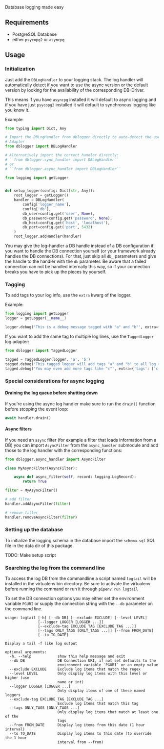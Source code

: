 Database logging made easy

## Requirements

- PostgreSQL Database
- either `psycopg2` or `asyncpg`

## Usage

### Initialization

Just add the `DBLogHandler` to your logging stack.
The log handler will automatically detect if you want to use the async version or
the default version by looking for the availability of the corresponding DB-Driver.

This means if you have `asyncpg` installed it will default to async logging and
if you have just `psycopg2` installed it will default to synchronous logging like
you know it.

Example:

```python
from typing import Dict, Any

# Import the DBLogHandler from dblogger directly to auto-detect the used DB
# Adapter
from dblogger import DBLogHandler

# Alternatively import the correct handler directly:
# ``from dblogger.sync_handler import DBLogHandler``
# or
# ``from dblogger.async_handler import DBLogHandler``

from logging import getLogger


def setup_logger(config: Dict[str, Any]):
    root_logger = getLogger()
    handler = DBLogHandler(
        config['logger_name'],
        config['db'],
        db_user=config.get('user', None),
        db_password=config.get('password', None),
        db_host=config.get('host', 'localhost'),
        db_port=config.get('port', 5432)
    )
    root_logger.addHandler(handler)
```

You may give the log-handler a DB handle instead of a DB configuration if you want to
handle the DB connection yourself (or your framework already handles the DB connections).
For that, just skip all ``db_`` parameters and give the handle to the handler with the
``db`` parameter. Be aware that a failed connection can not be handled internally this
way, so if your connection breaks you have to pick up the pieces by yourself.

### Tagging

To add tags to your log info, use the `extra` kwarg of the logger.

Example:

```python
from logging import getLogger
logger = getLogger(__name__)

logger.debug('This is a debug message tagged with "a" and "b"', extra={'tags': ['a', 'b']})
```

If you want to add the same tag to multiple log lines, use the `TaggedLogger` log adapter:

```python
from dblogger import TaggedLogger

tagged = TaggedLogger(logger, 'a', 'b')
tagged.debug('This tagged logger will add tags "a" and "b" to all log records')
tagged.debug('You may even add more tags like "c"', extra={'tags': ['c']})
```

### Special considerations for async logging

#### Draining the log queue before shutting down

If you're using the async log handler make sure to run the `drain()` function before
stopping the event loop:

```python
await handler.drain()
```

#### Async filters

If you need an `async` filter (for example a filter that loads information from a DB)
you can import `AsyncFilter` from the `async_handler` submodule and add those to the
log handler with the corresponding functions:

```python
from dblogger.async_handler import AsyncFilter

class MyAsyncFilter(AsyncFilter):

    async def async_filter(self, record: logging.LogRecord):
        return True

filter = MyAsyncFilter()

# add filter
handler.addAsyncFilter(filter)

# remove filter
handler.removeAsyncFilter(filter)
```


### Setting up the database

To initialize the logging schema in the database import the `schema.sql` SQL file in the
data dir of this package.

TODO: Make setup script


### Searching the log from the command line

To access the log DB from the commandline a script named `logtail` will be installed in the
virtualenv bin directory. Be sure to activate the virtualenv before running the command or run
it through `pipenv run logtail`

To set the DB connection options you may either set the environment variable `PGURI` or supply
the connection string with the `--db` parameter on the command line.

```
usage: logtail [-h] [--db DB] [--exclude EXCLUDE] [--level LEVEL]
               [--logger LOGGER [LOGGER ...]]
               [--exclude-tag EXCLUDE_TAG [EXCLUDE_TAG ...]]
               [--tags ONLY_TAGS [ONLY_TAGS ...]] [--from FROM_DATE]
               [--to TO_DATE]

Display a tail -f like log output

optional arguments:
  -h, --help            show this help message and exit
  --db DB               DB Connection URI, if not set defaults to the
                        environment variable `PGURI` or an empty value
  --exclude EXCLUDE     Exclude log items that match the regex
  --level LEVEL         Only display log items with this level or higher (use
                        name or int)
  --logger LOGGER [LOGGER ...]
                        Only display items of one of these named loggers
  --exclude-tag EXCLUDE_TAG [EXCLUDE_TAG ...]
                        Exclude log items that match this tag
  --tags ONLY_TAGS [ONLY_TAGS ...]
                        Only display log items that match at least one of the
                        tags
  --from FROM_DATE      Display log items from this date (1 hour interval)
  --to TO_DATE          Display log items to this date (to override the 1 hour
                        interval from --from)
```
